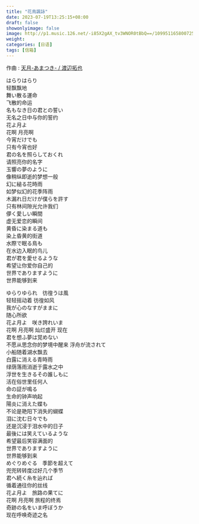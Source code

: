 ```yaml
---
title: "花鳥諷詠"
date: 2023-07-19T13:25:15+08:00
draft: false
showonlyimage: false
image: http://p1.music.126.net/-i85X2gAX_tv3WNOR0tBbQ==/109951165800725423.jpg
weight: 
categories: [日语]
tags: [信箱]
---
```


作曲 : [天月-あまつき- / 渡辺拓也](https://music.163.com/#/song?id=1828137797)

はらりはらり  
轻飘飘地  
舞い散る運命  
飞散的命运  
名もなき日の君との誓い  
无名之日中与你的誓约  
花よ月よ  
花啊 月亮啊  
今宵だけでも  
只有今宵也好  
君の名を照らしておくれ  
请照亮你的名字  
玉響の夢のように  
像稍纵即逝的梦想一般  
幻に縋る花時雨  
如梦似幻的花季阵雨  
木漏れ日だけが僕らを許す  
只有林间隙光允许我们  
儚く愛しい瞬間  
虚无爱恋的瞬间  
黄昏に染まる道も  
染上昏黄的街道  
水際で眠る鳥も  
在水边入眠的鸟儿  
君が君を愛せるような  
希望让你爱你自己的  
世界でありますように  
世界能够到来  

ゆらりゆられ　彷徨うは風  
轻轻摇动着 彷徨如风  
我が心のなすがままに  
随心所欲  
花よ月よ　咲き誇れいま  
花啊 月亮啊 灿烂盛开 现在  
君を想ふ夢は覚めない  
不愿从思念你的梦境中醒来
浮舟が流されて  
小船随着湖水飘去  
白露に消える青時雨  
绿荫落雨消逝于露水之中  
浮世を生きるその誰しもに  
活在俗世里任何人  
命の証が鳴る  
生命的钟声响起  
陽炎に消えた蝶も  
不论是艳阳下消失的蝴蝶  
泪に沈む日々でも  
还是沉浸于泪水中的日子  
最後には笑えているような  
希望最后笑容满面的  
世界でありますように  
世界能够到来  
めぐりめぐる　季節を超えて  
兜兜转转度过好几个季节  
君へ続く糸を辿れば  
循着通往你的丝线  
花よ月よ　旅路の果てに  
花啊 月亮啊 旅程的终焉  
奇跡の名をいま呼ぼうか  
现在呼唤奇迹之名  